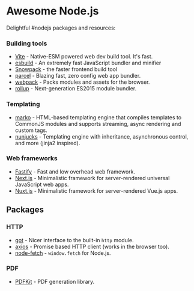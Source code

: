 # Awesome Node.js

Delightful #nodejs packages and resources:

### Building tools

- [Vite](https://github.com/vitejs/vite) - Native-ESM powered web dev build tool. It's fast.
- [esbuild](https://github.com/evanw/esbuild) - An extremely fast JavaScript bundler and minifier
- [Snowpack](https://www.snowpack.dev/) - the faster frontend build tool
- [parcel](https://github.com/parcel-bundler/parcel) - Blazing fast, zero config web app bundler.
- [webpack](https://github.com/webpack/webpack) - Packs modules and assets for the browser.
- [rollup](https://github.com/rollup/rollup) - Next-generation ES2015 module bundler.

### Templating

- [marko](https://github.com/marko-js/marko) - HTML-based templating engine that compiles templates to CommonJS modules and supports streaming, async rendering and custom tags.
- [nunjucks](https://github.com/mozilla/nunjucks) - Templating engine with inheritance, asynchronous control, and more (jinja2 inspired).

### Web frameworks

- [Fastify](https://github.com/fastify/fastify) - Fast and low overhead web framework.
- [Next.js](https://github.com/vercel/next.js) - Minimalistic framework for server-rendered universal JavaScript web apps.
- [Nuxt.js](https://github.com/nuxt/nuxt.js) - Minimalistic framework for server-rendered Vue.js apps.

## Packages

### HTTP
- [got](https://github.com/sindresorhus/got) - Nicer interface to the built-in `http` module.
- [axios](https://github.com/axios/axios) - Promise based HTTP client (works in the browser too).
- [node-fetch](https://github.com/node-fetch/node-fetch) - `window.fetch` for Node.js.

### PDF
- [PDFKit](https://github.com/foliojs/pdfkit) - PDF generation library.